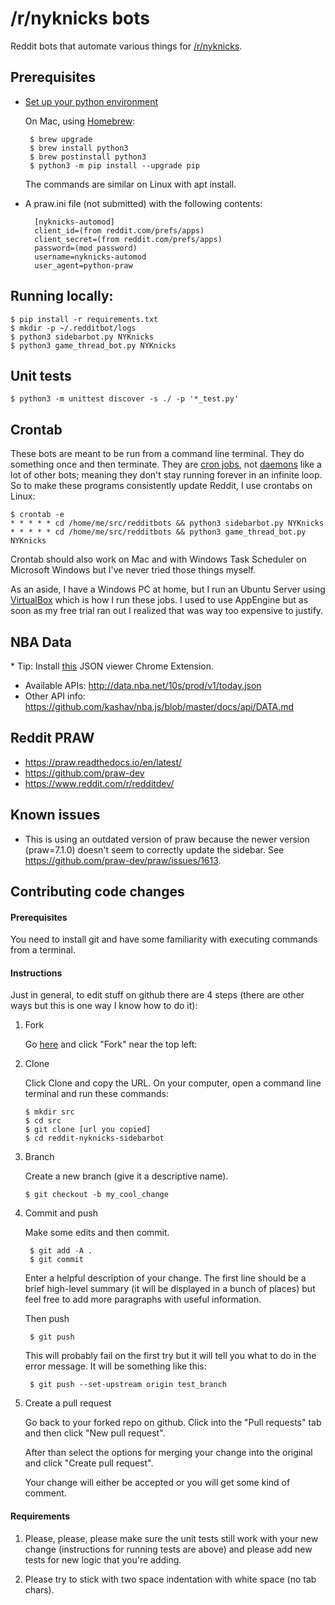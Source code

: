 # /r/nyknicks bots

Reddit bots that automate various things for 
[/r/nyknicks](https://www.reddit.com/r/NYKnicks/).

## Prerequisites

* [Set up your python environment](https://cloud.google.com/python/setup)

  On Mac, using [Homebrew](https://brew.sh/):

       $ brew upgrade
       $ brew install python3
       $ brew postinstall python3
       $ python3 -m pip install --upgrade pip

  The commands are similar on Linux with apt install.

* A praw.ini file (not submitted) with the following contents:

        [nyknicks-automod]
        client_id=(from reddit.com/prefs/apps)
        client_secret=(from reddit.com/prefs/apps)
        password=(mod password)
        username=nyknicks-automod
        user_agent=python-praw

## Running locally:

    $ pip install -r requirements.txt
    $ mkdir -p ~/.redditbot/logs
    $ python3 sidebarbot.py NYKnicks
    $ python3 game_thread_bot.py NYKnicks

## Unit tests

    $ python3 -m unittest discover -s ./ -p '*_test.py'

## Crontab

These bots are meant to be run from a command line terminal. They do something
once and then terminate. They are [cron jobs](https://en.wikipedia.org/wiki/Cron), 
not [daemons](https://en.wikipedia.org/wiki/Daemon_(computing)) like a lot of
other bots; meaning they don't stay running forever in an infinite loop. So to 
make these programs consistently update Reddit, I use crontabs on Linux:

    $ crontab -e
    * * * * * cd /home/me/src/redditbots && python3 sidebarbot.py NYKnicks
    * * * * * cd /home/me/src/redditbots && python3 game_thread_bot.py NYKnicks

Crontab should also work on Mac and with Windows Task Scheduler on Microsoft 
Windows but I've never tried those things myself.

As an aside, I have a Windows PC at home, but I run an Ubuntu Server using 
[VirtualBox](https://www.virtualbox.org/) which is how I run these jobs. I used
to use AppEngine but as soon as my free trial ran out I realized that was way too
expensive to justify.

## NBA Data

\* Tip: Install [this](https://chrome.google.com/webstore/detail/json-viewer/gbmdgpbipfallnflgajpaliibnhdgobh/related?hl=en-US) JSON viewer Chrome Extension.

* Available APIs: http://data.nba.net/10s/prod/v1/today.json
* Other API info: https://github.com/kashav/nba.js/blob/master/docs/api/DATA.md

## Reddit PRAW

* https://praw.readthedocs.io/en/latest/
* https://github.com/praw-dev
* https://www.reddit.com/r/redditdev/

## Known issues

* This is using an outdated version of praw because the newer version
(praw=7.1.0) doesn't seem to correctly update the sidebar. See 
https://github.com/praw-dev/praw/issues/1613.

## Contributing code changes

#### Prerequisites

You need to install git and have some familiarity with executing
commands from a terminal.

#### Instructions

Just in general, to edit stuff on github there are 4 steps (there are other ways
but this is one way I know how to do it):

1. Fork

   Go [here](https://github.com/agaber/reddit-nyknicks-sidebarbot) and click "Fork"
   near the top left: 
   
1. Clone

   Click Clone and copy the URL. On your computer, open a command line terminal
   and run these commands:
   
       $ mkdir src
       $ cd src
       $ git clone [url you copied]
       $ cd reddit-nyknicks-sidebarbot
        
1. Branch

    Create a new branch (give it a descriptive name).
    
       $ git checkout -b my_cool_change

1. Commit and push

    Make some edits and then commit.
    
        $ git add -A .
        $ git commit
    
    Enter a helpful description of your change. The first line should be a brief
    high-level summary (it will be displayed in a bunch of places) but feel free
    to add more paragraphs with useful information.
    
    Then push
    
        $ git push
    
    This will probably fail on the first try but it will tell you what to do in
    the error message. It will be something like this:
    
        $ git push --set-upstream origin test_branch
    
1. Create a pull request

    Go back to your forked repo on github. Click into the "Pull requests" tab and
    then click "New pull request".
    
    After than select the options for merging your change into the original and
    click "Create pull request".
    
    Your change will either be accepted or you will get some kind of comment.
    
#### Requirements

1. Please, please, please make sure the unit tests still work with your new change
(instructions for running tests are above) and please add new tests for new logic
that you're adding.

2. Please try to stick with two space indentation with white space
(no tab chars).
